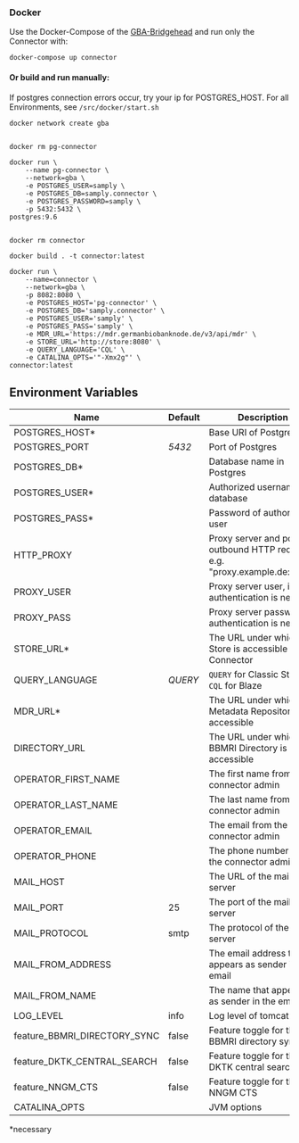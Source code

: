 ### Docker

Use the Docker-Compose of the [GBA-Bridgehead](https://github.com/samply/bridgehead-deployment) and run only the Connector with:

```
docker-compose up connector
```

#### Or build and run manually:

If postgres connection errors occur, try your ip for POSTGRES_HOST. For all Environments, see `/src/docker/start.sh`

    docker network create gba
    
    
    docker rm pg-connector
    
    docker run \
        --name pg-connector \
        --network=gba \
        -e POSTGRES_USER=samply \
        -e POSTGRES_DB=samply.connector \
        -e POSTGRES_PASSWORD=samply \
        -p 5432:5432 \
    postgres:9.6
    
    
    docker rm connector
    
    docker build . -t connector:latest
    
    docker run \
        --name=connector \
        --network=gba \
        -p 8082:8080 \
        -e POSTGRES_HOST='pg-connector' \
        -e POSTGRES_DB='samply.connector' \
        -e POSTGRES_USER='samply' \
        -e POSTGRES_PASS='samply' \
        -e MDR_URL='https://mdr.germanbiobanknode.de/v3/api/mdr' \
        -e STORE_URL='http://store:8080' \
        -e QUERY_LANGUAGE='CQL' \
        -e CATALINA_OPTS='"-Xmx2g"' \
    connector:latest

## Environment Variables

| Name           | Default | Description                                                   |
| -------------- | ------- | ------------------------------------------------------------- |
| POSTGRES_HOST* |         | Base URI of Postgres                                          |
| POSTGRES_PORT  | *5432*  | Port of Postgres                                              |
| POSTGRES_DB*   |         | Database name in Postgres                                     |
| POSTGRES_USER* |         | Authorized username for database                              |
| POSTGRES_PASS* |         | Password of authorized user                                   |
| HTTP_PROXY     |         | Proxy server and port for outbound HTTP requests, e.g. "proxy.example.de:8080" |
| PROXY_USER     |         | Proxy server user, if authentication is needed.               |
| PROXY_PASS     |         | Proxy server password, if authentication is needed.           |
| STORE_URL*     |         | The URL under which the Store is accessible by Connector      |
| QUERY_LANGUAGE | *QUERY* | `QUERY` for Classic Store, `CQL` for Blaze                    |
| MDR_URL*       |         | The URL under which the Metadata Repository is accessible     |
| DIRECTORY_URL  |         | The URL under which the BBMRI Directory is accessible         |
| OPERATOR_FIRST_NAME  |   | The first name from the connector admin                       |
| OPERATOR_LAST_NAME   |   | The last name from the connector admin                        |
| OPERATOR_EMAIL |         | The email from the connector admin                            |
| OPERATOR_PHONE |         | The phone number from the connector admin                     |
| MAIL_HOST      |         | The URL of the mail server                                    |
| MAIL_PORT      |    25   | The port of the mail server                                   |
| MAIL_PROTOCOL  |   smtp  | The protocol of the mail server                               |
| MAIL_FROM_ADDRESS |      | The email address that appears as sender in the email         |
| MAIL_FROM_NAME |         | The name that appears as sender in the email                  |
| LOG_LEVEL      |   info  | Log level of tomcat                                           |
| feature_BBMRI_DIRECTORY_SYNC  |   false | Feature toggle for the BBMRI directory sync    | 
| feature_DKTK_CENTRAL_SEARCH   |   false | Feature toggle for the DKTK central search     |
| feature_NNGM_CTS              |   false | Feature toggle for the NNGM CTS                | 
| CATALINA_OPTS  |         | JVM options                                                   |
*necessary
